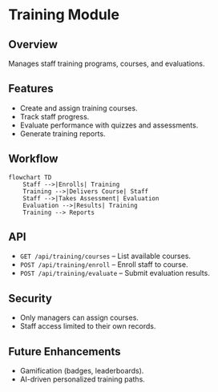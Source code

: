 # Training Module

## Overview
Manages staff training programs, courses, and evaluations.

## Features
- Create and assign training courses.  
- Track staff progress.  
- Evaluate performance with quizzes and assessments.  
- Generate training reports.  

## Workflow
```mermaid
flowchart TD
    Staff -->|Enrolls| Training
    Training -->|Delivers Course| Staff
    Staff -->|Takes Assessment| Evaluation
    Evaluation -->|Results| Training
    Training --> Reports
```

## API
- `GET /api/training/courses` – List available courses.  
- `POST /api/training/enroll` – Enroll staff to course.  
- `POST /api/training/evaluate` – Submit evaluation results.  

## Security
- Only managers can assign courses.  
- Staff access limited to their own records.  

## Future Enhancements
- Gamification (badges, leaderboards).  
- AI-driven personalized training paths.  
